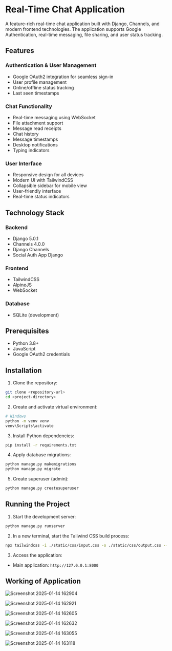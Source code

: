 # Real-Time Chat Application

A feature-rich real-time chat application built with Django, Channels, and modern frontend technologies. The application supports Google Authentication, real-time messaging, file sharing, and user status tracking.

## Features

### Authentication & User Management
- Google OAuth2 integration for seamless sign-in
- User profile management
- Online/offline status tracking
- Last seen timestamps

### Chat Functionality
- Real-time messaging using WebSocket
- File attachment support
- Message read receipts
- Chat history
- Message timestamps
- Desktop notifications
- Typing indicators

### User Interface
- Responsive design for all devices
- Modern UI with TailwindCSS
- Collapsible sidebar for mobile view
- User-friendly interface
- Real-time status indicators

## Technology Stack

### Backend
- Django 5.0.1
- Channels 4.0.0
- Django Channels
- Social Auth App Django
  
### Frontend
- TailwindCSS
- AlpineJS
- WebSocket

### Database
- SQLite (development)

## Prerequisites

- Python 3.8+
- JavaScript
- Google OAuth2 credentials

## Installation

1. Clone the repository:
```bash
git clone <repository-url>
cd <project-directory>
```

2. Create and activate virtual environment:
```bash
# Windows
python -m venv venv
venv\Scripts\activate
```

3. Install Python dependencies:
```bash
pip install -r requirements.txt
```

4. Apply database migrations:
```bash
python manage.py makemigrations
python manage.py migrate
```

5. Create superuser (admin):
```bash
python manage.py createsuperuser
```

## Running the Project

1. Start the development server:
```bash
python manage.py runserver
```

2. In a new terminal, start the Tailwind CSS build process:
```bash
npx tailwindcss -i ./static/css/input.css -o ./static/css/output.css --watch
```

3. Access the application:
- Main application: `http://127.0.0.1:8000`

## Working of Application

![Screenshot 2025-01-14 162904](https://github.com/user-attachments/assets/e35c3ad0-d0a8-4fce-b4e2-5ed676bda45f)


![Screenshot 2025-01-14 162921](https://github.com/user-attachments/assets/453e81b4-03a4-4f41-b8ca-af37454fc045)



![Screenshot 2025-01-14 162605](https://github.com/user-attachments/assets/18bfa253-3d55-4598-81fa-eb9436a0df6b)



![Screenshot 2025-01-14 162632](https://github.com/user-attachments/assets/e31e4c14-5a37-4541-a3da-c7b43819d842)


  
![Screenshot 2025-01-14 163055](https://github.com/user-attachments/assets/2af4501b-f118-4948-8be3-7f8a4565572d)




![Screenshot 2025-01-14 163118](https://github.com/user-attachments/assets/c0bf022c-26c3-409b-96f0-975a7f821ffc)
